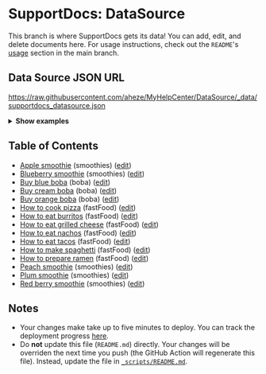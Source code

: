 # SupportDocs: DataSource
This branch is where SupportDocs gets its data! You can add, edit, and delete documents here. For usage instructions, check out the `README`'s [usage](https://github.com/aheze/SupportDocs#using-the-github-repo) section in the main branch.

## Data Source JSON URL
<a href="https://raw.githubusercontent.com/aheze/MyHelpCenter/DataSource/_data/supportdocs_datasource.json">https://raw.githubusercontent.com/aheze/MyHelpCenter/DataSource/_data/supportdocs_datasource.json</a>

<details>
<summary><strong>Show examples</strong></summary>

<hr>

### SwiftUI
```swift
struct SwiftUIExampleView_MinimalCode: View {
    let dataSource = URL(string: "https://raw.githubusercontent.com/aheze/MyHelpCenter/DataSource/_data/supportdocs_datasource.json")!
    @State var supportDocsPresented = false
    
    var body: some View {
        Button("Present SupportDocs from SwiftUI!") { supportDocsPresented = true }
        .sheet(isPresented: $supportDocsPresented, content: {
            SupportDocsView(dataSource: dataSource, isPresented: $supportDocsPresented)
        })
    }
}
```

### UIKit
```swift
class UIKitExampleController_MinimalCode: UIViewController {
    /**
    Connect this inside the storyboard.
    
    This is just for demo purposes, so it's not connected yet.
    */
    @IBAction func presentButtonPressed(_ sender: Any) {
        let dataSource = URL(string: "https://raw.githubusercontent.com/aheze/MyHelpCenter/DataSource/_data/supportdocs_datasource.json")!
    
        let supportDocsViewController = SupportDocsViewController(dataSource: dataSource)
        self.present(supportDocsViewController, animated: true, completion: nil)
    }
}
```

<hr>

</details>

## Table of Contents
- [Apple smoothie](https://aheze.github.io/MyHelpCenter/Sample-Smoothies/Apple) (smoothies) ([edit](https://github.com/aheze/MyHelpCenter/edit/DataSource/Sample-Smoothies/Apple.md))
- [Blueberry smoothie](https://aheze.github.io/MyHelpCenter/Sample-Smoothies/Blueberry) (smoothies) ([edit](https://github.com/aheze/MyHelpCenter/edit/DataSource/Sample-Smoothies/Blueberry.md))
- [Buy blue boba](https://aheze.github.io/MyHelpCenter/Sample-Boba/BuyBlueBoba) (boba) ([edit](https://github.com/aheze/MyHelpCenter/edit/DataSource/Sample-Boba/BuyBlueBoba.md))
- [Buy cream boba](https://aheze.github.io/MyHelpCenter/Sample-Boba/BuyCreamBoba) (boba) ([edit](https://github.com/aheze/MyHelpCenter/edit/DataSource/Sample-Boba/BuyCreamBoba.md))
- [Buy orange boba](https://aheze.github.io/MyHelpCenter/Sample-Boba/BuyOrangeBoba) (boba) ([edit](https://github.com/aheze/MyHelpCenter/edit/DataSource/Sample-Boba/BuyOrangeBoba.md))
- [How to cook pizza](https://aheze.github.io/MyHelpCenter/Sample-FastFood/HowToCookPizza) (fastFood) ([edit](https://github.com/aheze/MyHelpCenter/edit/DataSource/Sample-FastFood/HowToCookPizza.md))
- [How to eat burritos](https://aheze.github.io/MyHelpCenter/Sample-FastFood/HowToEatBurritos) (fastFood) ([edit](https://github.com/aheze/MyHelpCenter/edit/DataSource/Sample-FastFood/HowToEatBurritos.md))
- [How to eat grilled cheese](https://aheze.github.io/MyHelpCenter/Sample-FastFood/HowToEatGrilledCheese) (fastFood) ([edit](https://github.com/aheze/MyHelpCenter/edit/DataSource/Sample-FastFood/HowToEatGrilledCheese.md))
- [How to eat nachos](https://aheze.github.io/MyHelpCenter/Sample-FastFood/HowToEatNachos) (fastFood) ([edit](https://github.com/aheze/MyHelpCenter/edit/DataSource/Sample-FastFood/HowToEatNachos.md))
- [How to eat tacos](https://aheze.github.io/MyHelpCenter/Sample-FastFood/HowToEatTacos) (fastFood) ([edit](https://github.com/aheze/MyHelpCenter/edit/DataSource/Sample-FastFood/HowToEatTacos.md))
- [How to make spaghetti](https://aheze.github.io/MyHelpCenter/Sample-FastFood/HowToMakeSpaghetti) (fastFood) ([edit](https://github.com/aheze/MyHelpCenter/edit/DataSource/Sample-FastFood/HowToMakeSpaghetti.md))
- [How to prepare ramen](https://aheze.github.io/MyHelpCenter/Sample-FastFood/HowToPrepareRamen) (fastFood) ([edit](https://github.com/aheze/MyHelpCenter/edit/DataSource/Sample-FastFood/HowToPrepareRamen.md))
- [Peach smoothie](https://aheze.github.io/MyHelpCenter/Sample-Smoothies/Peach) (smoothies) ([edit](https://github.com/aheze/MyHelpCenter/edit/DataSource/Sample-Smoothies/Peach.md))
- [Plum smoothie](https://aheze.github.io/MyHelpCenter/Sample-Smoothies/Plum) (smoothies) ([edit](https://github.com/aheze/MyHelpCenter/edit/DataSource/Sample-Smoothies/Plum.md))
- [Red berry smoothie](https://aheze.github.io/MyHelpCenter/Sample-Smoothies/RedBerries) (smoothies) ([edit](https://github.com/aheze/MyHelpCenter/edit/DataSource/Sample-Smoothies/RedBerries.md))


## Notes
- Your changes make take up to five minutes to deploy. You can track the deployment progress [here](https://github.com/aheze/MyHelpCenter/deployments/activity_log?environment=github-pages).
- Do **not** update this file (`README.md`) directly. Your changes will be overriden the next time you push (the GitHub Action will regenerate this file). Instead, update the file in [`_scripts/README.md`](https://github.com/aheze/MyHelpCenter/edit/DataSource/_scripts/README.md). 